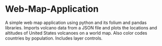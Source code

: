 # Web-Map-Application
A simple web map application using python and its folium and pandas libraries. Imports volcano data from a JSON file and plots the locations and altitudes of United States volcanoes on a world map. Also color codes countries by population. Includes layer controls.
